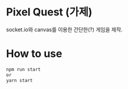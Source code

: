 # Pixel Quest (가제)

socket.io와 canvas를 이용한 간단한(?) 게임을 제작.

# How to use

```jsx
npm run start
or 
yarn start
```